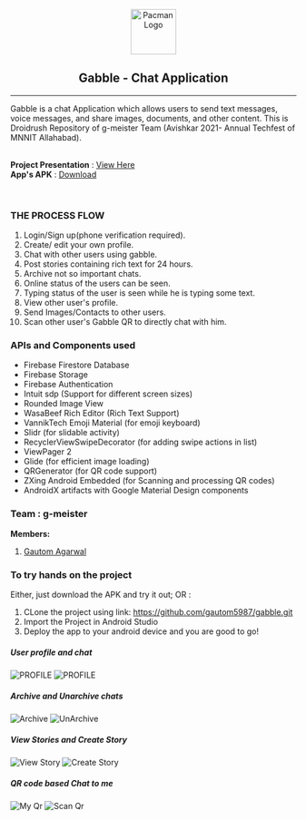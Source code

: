 <p align="center"> 
  <img src="Screenshots/ic_splash.png" alt="Pacman Logo" width="80px" height="80px">
</p>
<h2 align="center"> Gabble - Chat Application </h2>
<hr>
Gabble is a chat Application which allows users to send text messages, voice messages, and share images, documents, and other content. This is Droidrush Repository of g-meister Team (Avishkar 2021- Annual Techfest of MNNIT Allahabad).
<br><br>

**Project Presentation** : [View Here]()<br />
**App's APK** : [Download](https://drive.google.com/file/d/13E8oy88eeIDSzDKju9UEpVDzVPm2Bh0S/view?usp=sharing)

<br>

### THE PROCESS FLOW

1. Login/Sign up(phone verification required).
2. Create/ edit your own profile.
3. Chat with other users using gabble.
4. Post stories containing rich text for 24 hours.
5. Archive not so important chats.
6. Online status of the users can be seen.
7. Typing status of the user is seen while he is typing some text.
8. View other user's profile.
9. Send Images/Contacts to other users.
10. Scan other user's Gabble QR to directly chat with him.


### APIs and Components used
- Firebase Firestore Database
- Firebase Storage
- Firebase Authentication
- Intuit sdp (Support for different screen sizes)
- Rounded Image View
- WasaBeef Rich Editor (Rich Text Support)
- VannikTech Emoji Material (for emoji keyboard)
- Slidr (for slidable activity)
- RecyclerViewSwipeDecorator (for adding swipe actions in list) 
- ViewPager 2
- Glide (for efficient image loading)
- QRGenerator (for QR code support)
- ZXing Android Embedded (for Scanning and processing QR codes)
- AndroidX artifacts with Google Material Design components

### Team : g-meister
**Members:**<br />
1. [Gautom Agarwal](https://github.com/gautom5987)

### To try hands on the project
Either, just download the APK  and try it out; OR : <br />
1. CLone the project using link: https://github.com/gautom5987/gabble.git
2. Import the Project in Android Studio
3. Deploy the app to your android device and you are good to go!<br />


##### User profile and chat
![PROFILE](Screenshots/profile.jpg)
![PROFILE](Screenshots/chat.jpg)<br />
##### Archive and Unarchive chats
![Archive](Screenshots/archive.jpg)
![UnArchive](Screenshots/unarchive.jpg)<br />
##### View Stories and Create Story
![View Story](Screenshots/Story.jpg)
![Create Story](Screenshots/createStory.jpg)<br />
##### QR code based Chat to me
![My Qr](Screenshots/MyQr.jpg)
![Scan Qr](Screenshots/ScanQr.jpg)<br />











 